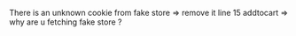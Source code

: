 There is an unknown cookie from fake store => remove it
line 15 addtocart => why are u fetching fake store ?
